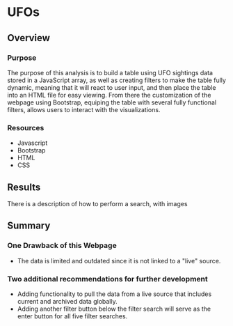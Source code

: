 # UFOs

## Overview
### Purpose
The purpose of this analysis is to build a table using UFO sightings data stored in a JavaScript array, as well as creating filters to make the table fully dynamic, meaning that it will react to user input, and then place the table into an HTML file for easy viewing. From there the customization of the webpage using Bootstrap, equiping the table with several fully functional filters, allows users to interact with the visualizations.

### Resources
- Javascript
- Bootstrap
- HTML
- CSS

## Results
There is a description of how to perform a search, with images

## Summary

### One Drawback of this Webpage
- The data is limited and outdated since it is not linked to a "live" source.

### Two additional recommendations for further development
- Adding functionality to pull the data from a live source that includes current and archived data globally.
- Adding another filter button below the filter search will serve as the enter button for all five filter searches.



